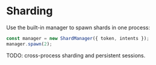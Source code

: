 # Sharding

Use the built-in manager to spawn shards in one process:
```ts
const manager = new ShardManager({ token, intents });
manager.spawn(2);
```
TODO: cross-process sharding and persistent sessions.

